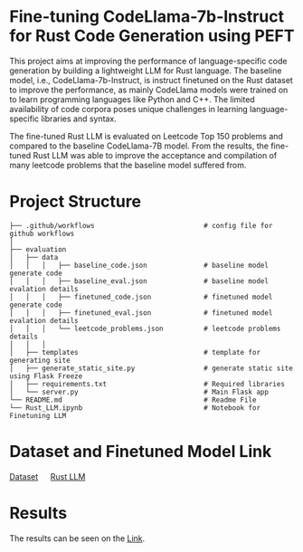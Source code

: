 # Fine-tuning CodeLlama-7b-Instruct for Rust Code Generation using PEFT 

This project aims at improving the performance of language-specific code generation by building a lightweight LLM for Rust language. The baseline model, i.e., CodeLlama-7b-Instruct, is instruct finetuned on the Rust dataset to improve the performance, as mainly CodeLlama models were trained on to learn programming languages like Python and C++. The limited availability of code corpora poses unique challenges in learning language-specific libraries and syntax.<p>
The fine-tuned Rust LLM is evaluated on Leetcode Top 150 problems and compared to the baseline CodeLlama-7B model. From the results, the fine-tuned Rust LLM was able to improve the acceptance and compilation of many leetcode problems that the baseline model suffered from.

# Project Structure
```
├── .github/workflows                           # config file for github workflows
│      
├── evaluation
│   ├── data
│   │   │   ├── baseline_code.json              # baseline model generate code
│   │   │   ├── baseline_eval.json              # baseline model evalation details
│   │   │   ├── finetuned_code.json             # finetuned model generate code
│   │   │   ├── finetuned_eval.json             # finetuned model evalation details
│   │   │   └── leetcode_problems.json          # leetcode problems details
│   │   │
│   ├── templates                               # template for generating site
│   ├── generate_static_site.py                 # generate static site using Flask Freeze 
│   ├── requirements.txt                        # Required libraries
│   └── server.py                               # Main Flask app
└── README.md                                   # Readme File
└── Rust_LLM.ipynb                              # Notebook for Finetuning LLM

```
# Dataset and Finetuned Model Link
[Dataset](https://huggingface.co/datasets/Neloy262/rust_instruction_dataset) &emsp;
[Rust LLM](https://huggingface.co/ripper479/rust_llm)
# Results
The results can be seen on the [Link](https://ripper479.github.io/rust-llm/).
